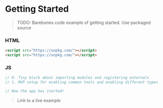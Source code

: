 # Getting Started

> TODO: Barebones code example of getting started. Use packaged source

### HTML

``` html
<script src="https://unpkg.com/"></script>
<script src="https://unpkg.com/"></script>
```

### JS

``` js
// 0. Tiny blurb about importing modules and registering externals
// 1. MVP setup for enabling common tools and enabling different types of input

// Now the app has started!
```


> Link to a live example
